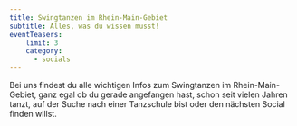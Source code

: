 ```yaml
---
title: Swingtanzen im Rhein-Main-Gebiet
subtitle: Alles, was du wissen musst!
eventTeasers:
    limit: 3
    category:
      - socials
---
```


Bei uns findest du alle wichtigen Infos zum Swingtanzen im Rhein-Main-Gebiet, ganz egal ob du gerade angefangen hast, schon seit vielen Jahren tanzt, auf der Suche nach einer Tanzschule bist oder den nächsten Social finden willst.
